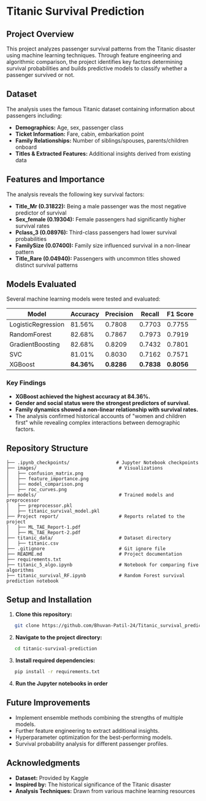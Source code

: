 # Titanic Survival Prediction

## Project Overview
This project analyzes passenger survival patterns from the Titanic disaster using machine learning techniques. Through feature engineering and algorithmic comparison, the project identifies key factors determining survival probabilities and builds predictive models to classify whether a passenger survived or not.

## Dataset
The analysis uses the famous Titanic dataset containing information about passengers including:
- **Demographics:** Age, sex, passenger class
- **Ticket Information:** Fare, cabin, embarkation point
- **Family Relationships:** Number of siblings/spouses, parents/children onboard
- **Titles & Extracted Features:** Additional insights derived from existing data

## Features and Importance
The analysis reveals the following key survival factors:
- **Title_Mr (0.31822):** Being a male passenger was the most negative predictor of survival
- **Sex_female (0.19304):** Female passengers had significantly higher survival rates
- **Pclass_3 (0.08976):** Third-class passengers had lower survival probabilities
- **FamilySize (0.07400):** Family size influenced survival in a non-linear pattern
- **Title_Rare (0.04940):** Passengers with uncommon titles showed distinct survival patterns

## Models Evaluated
Several machine learning models were tested and evaluated:

| Model               | Accuracy | Precision | Recall  | F1 Score |
|---------------------|----------|-----------|---------|----------|
| LogisticRegression | 81.56%   | 0.7808    | 0.7703  | 0.7755   |
| RandomForest       | 82.68%   | 0.7867    | 0.7973  | 0.7919   |
| GradientBoosting   | 82.68%   | 0.8209    | 0.7432  | 0.7801   |
| SVC                | 81.01%   | 0.8030    | 0.7162  | 0.7571   |
| XGBoost            | **84.36%** | **0.8286** | **0.7838** | **0.8056** |

### Key Findings
- **XGBoost achieved the highest accuracy at 84.36%.**
- **Gender and social status were the strongest predictors of survival.**
- **Family dynamics showed a non-linear relationship with survival rates.**
- The analysis confirmed historical accounts of "women and children first" while revealing complex interactions between demographic factors.

## Repository Structure
```
├── .ipynb_checkpoints/                 # Jupyter Notebook checkpoints
├── images/                              # Visualizations
│   ├── confusion_matrix.png
│   ├── feature_importance.png
│   ├── model_comparison.png
│   ├── roc_curves.png
├── models/                              # Trained models and preprocessor
│   ├── preprocessor.pkl
│   ├── titanic_survival_model.pkl
├── Project report/                      # Reports related to the project
│   ├── ML_TAE_Report-1.pdf
│   ├── ML_TAE_Report-2.pdf
├── titanic_data/                        # Dataset directory
│   ├── titanic.csv
├── .gitignore                           # Git ignore file
├── README.md                            # Project documentation
├── requirements.txt
├── titanic_5_algo.ipynb                 # Notebook for comparing five algorithms
├── titanic_survival_RF.ipynb            # Random Forest survival prediction notebook
```

## Setup and Installation

1. **Clone this repository:**
```sh
   git clone https://github.com/Bhuvan-Patil-24/Titanic_survival_prediction.git
```

2. **Navigate to the project directory:**
```sh
   cd titanic-survival-prediction
```

3. **Install required dependencies:**
```sh
   pip install -r requirements.txt
```

4. **Run the Jupyter notebooks in order**


## Future Improvements
- Implement ensemble methods combining the strengths of multiple models.
- Further feature engineering to extract additional insights.
- Hyperparameter optimization for the best-performing models.
- Survival probability analysis for different passenger profiles.

## Acknowledgments
- **Dataset:** Provided by Kaggle
- **Inspired by:** The historical significance of the Titanic disaster
- **Analysis Techniques:** Drawn from various machine learning resources

